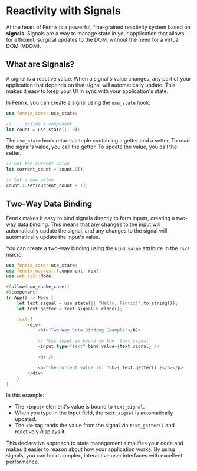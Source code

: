 # Reactivity with Signals

At the heart of Fenrix is a powerful, fine-grained reactivity system based on **signals**. Signals are a way to manage state in your application that allows for efficient, surgical updates to the DOM, without the need for a virtual DOM (VDOM).

## What are Signals?

A signal is a reactive value. When a signal's value changes, any part of your application that depends on that signal will automatically update. This makes it easy to keep your UI in sync with your application's state.

In Fenrix, you can create a signal using the `use_state` hook:

```rust
use fenrix_core::use_state;

// ... inside a component
let count = use_state(|| 0);
```

The `use_state` hook returns a tuple containing a getter and a setter. To read the signal's value, you call the getter. To update the value, you call the setter.

```rust
// Get the current value
let current_count = count.0();

// Set a new value
count.1.set(current_count + 1);
```

## Two-Way Data Binding

Fenrix makes it easy to bind signals directly to form inputs, creating a two-way data binding. This means that any changes to the input will automatically update the signal, and any changes to the signal will automatically update the input's value.

You can create a two-way binding using the `bind:value` attribute in the `rsx!` macro:

```rust
use fenrix_core::use_state;
use fenrix_macros::{component, rsx};
use web_sys::Node;

#[allow(non_snake_case)]
#[component]
fn App() -> Node {
    let text_signal = use_state(|| "Hello, Fenrix!".to_string());
    let text_getter = text_signal.0.clone();

    rsx! {
        <div>
            <h1>"Two-Way Data Binding Example"</h1>

            // This input is bound to the `text_signal`
            <input type="text" bind:value={text_signal} />

            <hr />

            <p>"The current value is: "<b>{ text_getter() }</b></p>
        </div>
    }
}
```

In this example:
- The `<input>` element's value is bound to `text_signal`.
- When you type in the input field, the `text_signal` is automatically updated.
- The `<p>` tag reads the value from the signal via `text_getter()` and reactively displays it.

This declarative approach to state management simplifies your code and makes it easier to reason about how your application works. By using signals, you can build complex, interactive user interfaces with excellent performance.